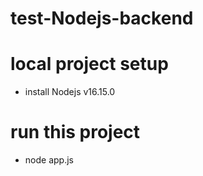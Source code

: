 # test-Nodejs-backend
# local project setup

- install Nodejs v16.15.0

# run this project

- node app.js


